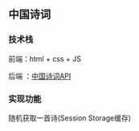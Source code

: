 ##  中国诗词

### 技术栈

前端：html + css + JS

后端 ：[中国诗词API](https://unpkg.com/browse/chinese-poetry@1.2.0/chinese-poetry/)

### 实现功能

随机获取一首诗(Session Storage缓存)

